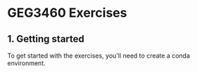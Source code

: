# GEG3460 Exercises

## 1. Getting started

To get started with the exercises, you'll need to create a conda environment. 
